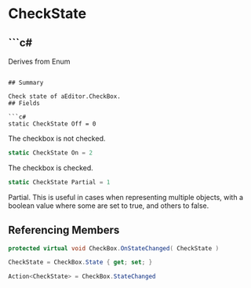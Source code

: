 # CheckState

## ```c#
Derives from Enum
```

## Summary

Check state of aEditor.CheckBox.
## Fields

```c#
static CheckState Off = 0
```
The checkbox is not checked.
```c#
static CheckState On = 2
```
The checkbox is checked.
```c#
static CheckState Partial = 1
```
Partial. This is useful in cases when representing multiple objects,
with a boolean value where some are set to true, and others to false.
## Referencing Members

```c#
protected virtual void CheckBox.OnStateChanged( CheckState ) 
```
```c#
CheckState = CheckBox.State { get; set; } 
```
```c#
Action<CheckState> = CheckBox.StateChanged
```
